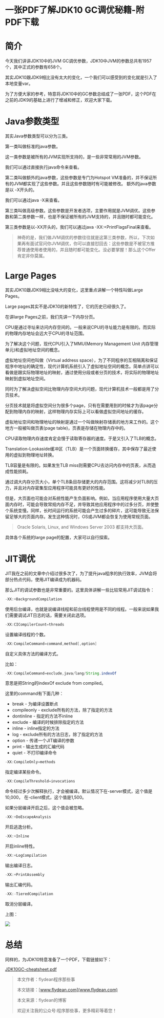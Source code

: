 # 一张PDF了解JDK10 GC调优秘籍-附PDF下载

# 简介

今天我们讲讲JDK10中的JVM GC调优参数，JDK10中JVM的参数总共有1957个，其中正式的参数有658个。

其实JDK10跟JDK9相比没有太大的变化，一个我们可以感受到的变化就是引入了本地变量var。

为了方便大家的参考，特意将JDK10中的GC参数总结成了一张PDF，这个PDF在之前的JDK9的基础上进行了增减和修正，欢迎大家下载。

# Java参数类型

其实Java参数类型可以分为三类。

第一类叫做标准的java参数。

这一类参数是被所有的JVM实现所支持的，是一些非常常用的JVM参数。

我们可以通过直接执行java命令来查看。

第二类叫做额外的java参数，这些参数是专门为Hotspot VM准备的，并不保证所有的JVM都实现了这些参数。并且这些参数随时有可能被修改。 额外的java参数是以 -X开头的。

我们可以通过java -X来查看。

第三类叫做高级参数。这些参数是开发者选项，主要作用就是JVM调优。这些参数和第二类参数一样，也是不保证被所有的JVM支持的，并且随时都可能变化。

第三类参数是以-XX开头的，我们可以通过java -XX:+PrintFlagsFinal来查看。

> 神奇的是，我们做JVM调优的参数往往就是这第三类参数，所以，下次如果再有面试官问你JVM调优，你可以直接怼回去：这些参数是不被官方推荐普通使用者使用的，并且随时都可能变化。没必要掌握！那么这个Offer肯定非你莫属。

# Large Pages

其实JDK10跟JDK9相比没啥大的变化，这里重点讲解一个特性叫做Large Pages。

Large pages其实不是JDK10的新特性了，它的历史已经很久了。

在讲large Pages之前，我们先讲一下内存分页。

CPU是通过寻址来访问内存空间的。一般来说CPU的寻址能力是有限的。而实际的物理内存地址会远大于CPU的寻址范围。

为了解决这个问题，现代CPU引入了MMU(Memory Management Unit 内存管理单元)和虚拟地址空间的概念。

虚拟地址空间也叫做（Virtual address space），为了不同程序的互相隔离和保证程序中地址的确定性，现代计算机系统引入了虚拟地址空间的概念。简单点讲可以看做是跟实际物理地址的映射，通过使用分段或者分页的技术，将实际的物理地址映射到虚拟地址空间。

同时为了解决虚拟空间比物理内存空间大的问题，现代计算机技术一般都是用了分页技术。

分页技术就是将虚拟空间分为很多个page，只有在需要用到的时候才为该page分配到物理内存的映射，这样物理内存实际上可以看做虚拟空间地址的缓存。

虚拟地址空间和物理地址的映射是通过一个叫做映射存储表的地方来工作的。这个地方一般被叫做页表(page table)，页表是存储在物理内存中的。

CPU读取物理内存速度肯定会慢于读取寄存器的速度。于是又引入了TLB的概念。

Translation-Lookaside缓冲区（TLB）是一个页面转换缓存，其中保存了最近使用的虚拟到物理地址转换。 

TLB容量是有限的。如果发生TLB miss则需要CPU去访问内存中的页表，从而造成性能损耗。

通过调大内存分页大小，单个TLB条目存储更大的内存范围。这将减少对TLB的压力，并且对内存密集型应用程序可能具有更好的性能。

但是，大页面也可能会对系统性能产生负面影响。例如，当应用程序使用大量大页面内存时，可能会导致常规内存不足，并导致其他应用程序中的过多分页，并使整个系统变慢。同样，长时间运行的系统可能会产生过多的碎片，这可能导致无法保留足够大的页面内存。发生这种情况时，OS或JVM都会恢复为使用常规页面。

> Oracle Solaris, Linux, and Windows Server 2003 都支持大页面。

具体各个系统的large page的配置，大家可以自行探索。

# JIT调优

JIT我在之前的文章中介绍过很多次了，为了提升java程序的执行效率，JVM会将部分热点代码，使用JIT编译成为机器码。

那么JIT的调试参数也是非常重要的。这里具体讲解一些比较常用JIT调试指令：

~~~java
-XX:+BackgroundCompilation
~~~

使用后台编译，也就是说编译线程和前台线程使用是不同的线程。一般来说如果我们需要调试JIT日志的话，需要关闭此选项。

~~~java
-XX:CICompilerCount=threads
~~~

设置编译线程的个数。

~~~java
-XX:CompileCommand=command,method[,option]
~~~

自定义具体方法的编译方式。

比如：

~~~java
-XX:CompileCommand=exclude,java/lang/String.indexOf
~~~

意思是把String的indexOf exclude from compiled。

这里的command有下面几种：

* break - 为编译设置断点
* compileonly - exclude所有的方法，除了指定的方法
* dontinline - 指定的方法不inline
* exclude - 编译的时候排除指定的方法
* inline - inline指定的方法
* log - exclude所有的方法日志，除了指定的方法
* option - 传递一个JIT编译的参数
* print - 输出生成的汇编代码
* quiet - 不打印编译命令

~~~java
-XX:CompileOnly=methods
~~~

指定编译某些命令。

~~~java
-XX:CompileThreshold=invocations
~~~

命令经过多少次解释执行，才会被编译。默认情况下在-server模式，这个值是10,000， 在-client模式，这个值是1,500。

如果分层编译开启之后，这个值会被忽略。

~~~java
-XX:+DoEscapeAnalysis
~~~

开启逃逸分析。

~~~java
-XX:+Inline
~~~

开启inline特性。

~~~java
-XX:+LogCompilation
~~~
输出编译日志。

~~~java
-XX:+PrintAssembly
~~~
输出汇编代码。

~~~java
-XX:-TieredCompilation
~~~
取消分层编译。

上图：

![](https://img-blog.csdnimg.cn/20200627180541817.png?x-oss-process=image/watermark,type_ZmFuZ3poZW5naGVpdGk,shadow_0,text_aHR0cDovL3d3dy5mbHlkZWFuLmNvbQ==,size_35,color_8F8F8F,t_70)

# 总结

同样的，为JDK10特意准备了一个PDF，下载链接如下：

[JDK10GC-cheatsheet.pdf](https://github.com/ddean2009/www.flydean.com/blob/master/cheatSheet/JDK10GC-cheatsheet.pdf)

> 本文作者：flydean程序那些事
> 
> 本文链接：[www.flydean.com](www.flydean.com)
> 
> 本文来源：flydean的博客
> 
> 欢迎关注我的公众号:程序那些事，更多精彩等着您！

